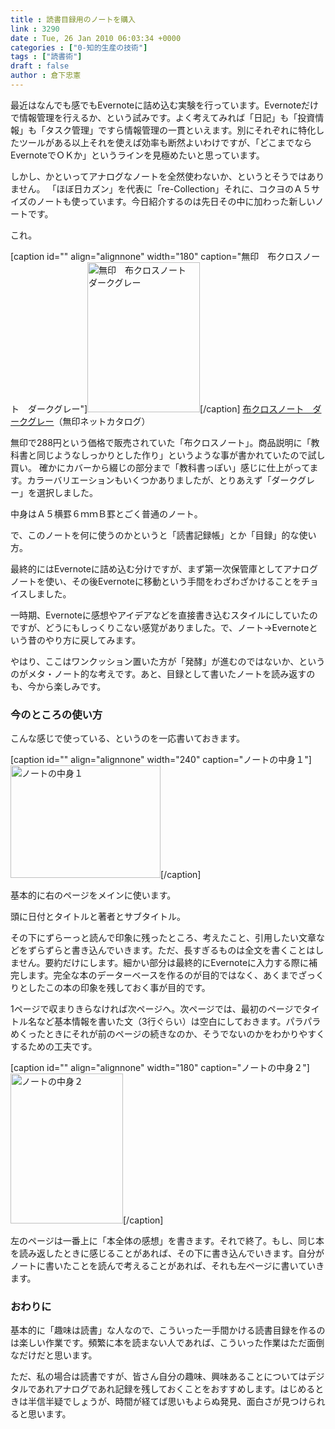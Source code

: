 ```yaml
---
title : 読書目録用のノートを購入　
link : 3290
date : Tue, 26 Jan 2010 06:03:34 +0000
categories : ["0-知的生産の技術"]
tags : ["読書術"]
draft : false
author : 倉下忠憲
---
```


最近はなんでも感でもEvernoteに詰め込む実験を行っています。Evernoteだけで情報管理を行えるか、という試みです。よく考えてみれば「日記」も「投資情報」も「タスク管理」ですら情報管理の一貫といえます。別にそれぞれに特化したツールがある以上それを使えば効率も断然よいわけですが、「どこまでならEvernoteでＯＫか」というラインを見極めたいと思っています。

しかし、かといってアナログなノートを全然使わないか、というとそうではありません。
「ほぼ日カズン」を代表に「re-Collection」それに、コクヨのＡ５サイズのノートも使っています。今日紹介するのは先日その中に加わった新しいノートです。

これ。

[caption id="" align="alignnone" width="180" caption="無印　布クロスノート　ダークグレー"]<img alt="無印　布クロスノート　ダークグレー" src="http://farm5.static.flickr.com/4047/4305197209_a12e090ef9_m.jpg" title="無印　布クロスノート　ダークグレー" width="180" height="240" />[/caption]
<a href="http://www.muji.net/store/cmdty/detail/4548718238255">布クロスノート　ダークグレー</a>（無印ネットカタログ）

無印で288円という価格で販売されていた「布クロスノート」。商品説明に「教科書と同じようなしっかりとした作り」というような事が書かれていたので試し買い。
確かにカバーから綴じの部分まで「教科書っぽい」感じに仕上がってます。カラーバリエーションもいくつかありましたが、とりあえず「ダークグレー」を選択しました。

中身はＡ５横罫６ｍｍＢ罫とごく普通のノート。

で、このノートを何に使うのかというと「読書記録帳」とか「目録」的な使い方。

最終的にはEvernoteに詰め込む分けですが、まず第一次保管庫としてアナログノートを使い、その後Evernoteに移動という手間をわざわざかけることをチョイスしました。

一時期、Evernoteに感想やアイデアなどを直接書き込むスタイルにしていたのですが、どうにもしっくりこない感覚がありました。で、ノート→Evernoteという昔のやり方に戻してみます。

やはり、ここはワンクッション置いた方が「発酵」が進むのではないか、というのがメタ・ノート的な考えです。あと、目録として書いたノートを読み返すのも、今から楽しみです。

<h3>今のところの使い方</h3>
こんな感じで使っている、というのを一応書いておきます。

[caption id="" align="alignnone" width="240" caption="ノートの中身１"]<img alt="ノートの中身１" src="http://farm3.static.flickr.com/2735/4305973034_2150bb3b3c_m.jpg" title="ノートの中身１" width="240" height="180" />[/caption]

基本的に右のページをメインに使います。

頭に日付とタイトルと著者とサブタイトル。

その下にずらーっと読んで印象に残ったところ、考えたこと、引用したい文章などをずらずらと書き込んでいきます。ただ、長すぎるものは全文を書くことはしません。要約だけにします。細かい部分は最終的にEvernoteに入力する際に補完します。完全な本のデーターベースを作るのが目的ではなく、あくまでざっくりとしたこの本の印象を残しておく事が目的です。

1ページで収まりきらなければ次ページへ。次ページでは、最初のページでタイトル名など基本情報を書いた文（3行ぐらい）は空白にしておきます。パラパラめくったときにそれが前のページの続きなのか、そうでないのかをわかりやすくするための工夫です。

[caption id="" align="alignnone" width="180" caption="ノートの中身２"]<img alt="ノートの中身２" src="http://farm5.static.flickr.com/4032/4305978290_50c62d6041_m.jpg" title="ノートの中身２" width="180" height="240" />[/caption]

左のページは一番上に「本全体の感想」を書きます。それで終了。もし、同じ本を読み返したときに感じることがあれば、その下に書き込んでいきます。自分がノートに書いたことを読んで考えることがあれば、それも左ページに書いていきます。

<h3>おわりに</h3>
基本的に「趣味は読書」な人なので、こういった一手間かける読書目録を作るのは楽しい作業です。頻繁に本を読まない人であれば、こういった作業はただ面倒なだけだと思います。

ただ、私の場合は読書ですが、皆さん自分の趣味、興味あることについてはデジタルであれアナログであれ記録を残しておくことをおすすめします。はじめるときは半信半疑でしょうが、時間が経てば思いもよらぬ発見、面白さが見つけられると思います。